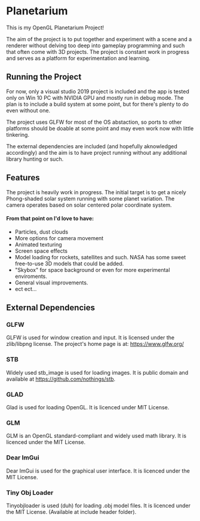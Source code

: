# Planetarium

This is my OpenGL Planetarium Project! 

The aim of the project is to put together and experiment with a scene and a renderer without delving too deep into gameplay programming and such that often come with 3D projects. 
The project is constant work in progress and serves as a platform for experimentation and learning.

## Running the Project

For now, only a visual studio 2019 project is included and the app is tested only on Win 10 PC with NVIDIA GPU and mostly run in debug mode. The plan is to include a build system at some point, but for there's plenty to do even without one. 

The project uses GLFW for most of the OS abstaction, so ports to other platforms should be doable at some point and may even work now with little tinkering. 

The external dependencies are included (and hopefully aknowledged accordingly) and the aim is to have project running without any additional library hunting or such. 

## Features

The project is heavily work in progress. The initial target is to get a nicely Phong-shaded solar system running with some planet variation. The camera operates based on solar centered polar coordinate system.

#### From that point on I'd love to have:
 - Particles, dust clouds
 - More options for camera movement
 - Animated texturing
 - Screen space effects
 - Model loading for rockets, satellites and such. NASA has some sweet free-to-use 3D models that could be added.
 - "Skybox" for space background or even for more experimental enviroments. 
 - General visual improvements.  
 - ect ect... 

## External Dependencies

### GLFW 
GLFW is used for window creation and input. It is licensed under the zlib/libpng license. The project's home page is at: https://www.glfw.org/

### STB
Widely used stb_image is used for loading images. It is public domain and available at https://github.com/nothings/stb.

### GLAD
Glad is used for loading OpenGL. It is licenced under MIT License. 

### GLM
GLM is an OpenGL standard-compliant and widely used math library. It is licenced under the MIT License.

### Dear ImGui
Dear ImGui is used for the graphical user interface. It is licenced under the MIT License. 

### Tiny Obj Loader
Tinyobjloader is used (duh) for loading .obj model files. It is licenced under the MIT License. (Available at include header folder).
